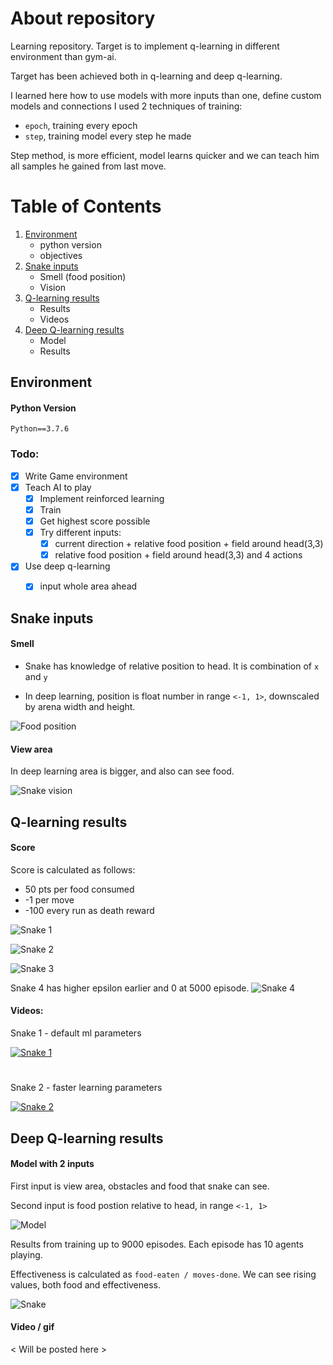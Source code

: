 # About repository
Learning repository.
Target is to implement q-learning in different environment than gym-ai.

Target has been achieved both in q-learning and deep q-learning.

I learned here how to use models with more inputs than one, define custom models and connections
I used 2 techniques of training:
* `epoch`, training every epoch
* `step`, training model every step he made

Step method, is more efficient, model learns quicker and we can teach him all samples he gained from last move.


# Table of Contents
1. [Environment](#env)
    * python version
    * objectives
1. [Snake inputs](#input)
    * Smell (food position)
    * Vision
2. [Q-learning results](#qlearning)
    * Results
    * Videos
3. [Deep Q-learning results](#deepqlearning)
    * Model
    * Results
  
  
## Environment <a name="env"/>
  
#### Python Version

`Python==3.7.6`

### Todo:
- [x] Write Game environment
- [x] Teach AI to play
	- [x] Implement reinforced learning
	- [x] Train 
	- [x] Get highest score possible
	- [x] Try different inputs:
        - [x] current direction + relative food position + field around head(3,3)
        - [x] relative food position + field around head(3,3) and 4 actions
 
- [x] Use deep q-learning
    - [x] input whole area ahead
    

  
## Snake inputs <a name="input"/>
#### Smell

* Snake has knowledge of relative position to head. It is combination of `x` and `y`

* In deep learning, position is float number in range `<-1, 1>`, downscaled by arena width and height.

![Food position](./src/q-learning/food_vision.png)

#### View area
In deep learning area is bigger, and also can see food.

![Snake vision](./src/q-learning/snake_vision.png)
  
## Q-learning results <a name="qlearning"/>

#### Score

Score is calculated as follows:
* 50 pts per food consumed
* -1 per move
* -100 every run as death reward


![Snake 1](./src/q-learning/graphs/Snake1.png)

![Snake 2](./src/q-learning/graphs/Snake2.png)

![Snake 3](./src/q-learning/graphs/Snake3.png)

Snake 4 has higher epsilon earlier and 0 at 5000 episode.
![Snake 4](./src/q-learning/graphs/Snake4.png)

#### Videos:

Snake 1 - default ml parameters

[![Snake 1](http://img.youtube.com/vi/ZuTQbJGCetU/0.jpg)](
https://www.youtube.com/watch?v=ZuTQbJGCetU)
#
Snake 2 - faster learning parameters

[![Snake 2](http://img.youtube.com/vi/Wv1Ap2t7LjI/0.jpg)](
https://www.youtube.com/watch?v=Wv1Ap2t7LjI)


## Deep Q-learning  results <a name="deepqlearning"/>

    

#### Model with 2 inputs
First input is view area, obstacles and food that snake can see.

Second input is food postion relative to head, in range `<-1, 1>` 

![Model](./src/deep-q-learining/StepModel-31--View_4--DI_True--MB_500/model.png)

Results from training up to 9000 episodes. Each episode has 10 agents playing.

Effectiveness is calculated as `food-eaten / moves-done`. We can see rising values, both food and effectiveness.

![Snake](./src/deep-q-learining/StepModel-31--View_4--DI_True--MB_500/food-05-01--21-38-31.png)

#### Video / gif
< Will be posted here >

